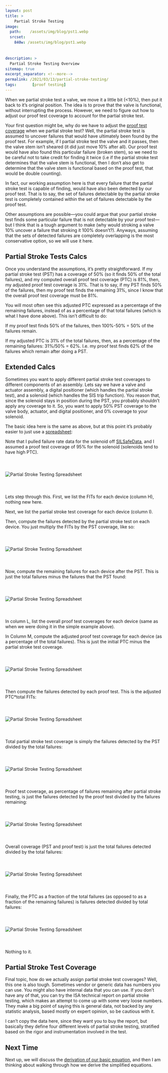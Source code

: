 ```yaml
---
layout: post
title: >
    Partial Stroke Testing
image:
  path:    /assets/img/blog/pst1.webp
  srcset:
    840w: /assets/img/blog/pst1.webp


description: >
  Partial Stroke Testing Overview
sitemap: true
excerpt_separator: <!--more-->
permalink: /2021/03/13/partial-stroke-testing/
tags:       [proof testing]
---
```


When we partial stroke test a valve, we move it a little bit (<10%), then put it back to it’s original position. The idea is to prove that the valve is functional, without interrupting the process. However, we need to figure out how to adjust our proof test coverage to account for the partial stroke test.
<!--more-->

Your first question might be, why do we have to adjust the [proof test coverage](/tag-proof-testing/) when we partial stroke test? Well, the partial stroke test is assumed to uncover failures that would have ultimately been found by the proof test. For example, if I partial stroke test the valve and it passes, then the valve stem isn’t sheared (it did just move 10% after all). Our proof test would have also found this particular failure (broken stem), so we need to be careful not to take credit for finding it twice (i.e if the partial stroke test determines that the valve stem is functional, then I don’t also get to determine that the valve stem is functional based on the proof test, that would be double counting).

In fact, our working assumption here is that every failure that the partial stroke test is capable of finding, would have also been detected by our proof test. That is to say, the set of failures detectable by the partial stroke test is completely contained within the set of failures detectable by the proof test.

Other assumptions are possible—you could argue that your partial stroke test finds some particular failure that is not detectable by your proof test—but I think that is a tough argument to make (why would stroking a valve 10% uncover a failure that stroking it 100% doesn’t?). Anyways, assuming that the sets of detected failures are completely overlapping is the most conservative option, so we will use it here.



## Partial Stroke Tests Calcs

Once you understand the assumptions, it’s pretty straightforward. If my partial stroke test (PST) has a coverage of 50% (so it finds 50% of the total failures), and my computed overall proof test coverage (PTC) is 81%, then, my adjusted proof test coverage is 31%. That is to say, if my PST finds 50% of the failures, then my proof test finds the remaining 31%, since I know that the overall proof test coverage must be 81%.

You will most often see this adjusted PTC expressed as a percentage of the remaining failures, instead of as a percentage of that total failures (which is what I have done above). This isn’t difficult to do:

If my proof test finds 50% of the failures, then 100%-50% = 50% of the failures remain.

If my adjusted PTC is 31% of the total failures, then, as a percentage of the remaining failures: 31%/50% = 62%. I.e. my proof test finds 62% of the failures which remain after doing a PST.

## Extended Calcs

Sometimes you want to apply different partial stroke test coverages to different components of an assembly. Lets say we have a valve and actuator assembly, a digital positioner (which handles the partial stroke test), and a solenoid (which handles the SIS trip function). You reason that, since the solenoid stays in position during the PST, you probably shouldn’t apply any coverage to it. So, you want to apply 50% PST coverage to the valve body, actuator, and digital positioner, and 0% coverage to your solenoid.

The basic idea here is the same as above, but at this point it’s probably easier to just use a [spreadsheet](https://docs.google.com/spreadsheets/d/1nJtA2C-0M27X6uaZep5fesGuwh2AD88Gx836pQU76rA/edit#gid=0):

Note that I pulled failure rate data for the solenoid off [SILSafeData](http://silsafedata.com/), and I assumed a proof test coverage of 95% for the solenoid (solenoids tend to have high PTC).

<img srcset="/assets/img/blog/pst1.webp 840w"
  sizes="(min-width: 800px) 50vw, 100vw"
  src="/assets/img/blog/pst1.webp"
  alt="Partial Stroke Testing Spreadsheet"
  loading="lazy" vspace="40" >

Lets step through this. First, we list the FITs for each device (column H), nothing new here.

Next, we list the partial stroke test coverage for each device (column I).

Then, compute the failures detected by the partial stroke test on each device. You just multiply the FITs by the PST coverage, like so:

<img srcset="/assets/img/blog/pst2.webp 1022w"
  sizes="(min-width: 800px) 50vw, 100vw"
  src="/assets/img/blog/pst2.webp"
  alt="Partial Stroke Testing Spreadsheet"
  loading="lazy" vspace="40" >

Now, compute the remaining failures for each device after the PST. This is just the total failures minus the failures that the PST found:


<img srcset="/assets/img/blog/pst3.webp 1022w"
  sizes="(min-width: 800px) 50vw, 100vw"
  src="/assets/img/blog/pst3.webp"
  alt="Partial Stroke Testing Spreadsheet"
  loading="lazy" vspace="40" >


In column L, list the overall proof test coverages for each device (same as when we were doing it in the simple example above).

In Column M, compute the adjusted proof test coverage for each device (as a percentage of the total failures). This is just the initial PTC minus the partial stroke test coverage.

<img srcset="/assets/img/blog/pst4.webp 1022w"
  sizes="(min-width: 800px) 50vw, 100vw"
  src="/assets/img/blog/pst4.webp"
  alt="Partial Stroke Testing Spreadsheet"
  loading="lazy" vspace="40" >

Then compute the failures detected by each proof test. This is the adjusted PTC*total FITs:

<img srcset="/assets/img/blog/pst5.webp 1022w"
  sizes="(min-width: 800px) 50vw, 100vw"
  src="/assets/img/blog/pst5.webp"
  alt="Partial Stroke Testing Spreadsheet"
  loading="lazy" vspace="40" >

Total partial stroke test coverage is simply the failures detected by the PST divided by the total failures:

<img srcset="/assets/img/blog/pst6.webp 1022w"
  sizes="(min-width: 800px) 50vw, 100vw"
  src="/assets/img/blog/pst6.webp"
  alt="Partial Stroke Testing Spreadsheet"
  loading="lazy" vspace="40" >

Proof test coverage, as percentage of failures remaining after partial stroke testing, is just the failures detected by the proof test divided by the failures remaining:

<img srcset="/assets/img/blog/pst7.webp 1022w"
  sizes="(min-width: 800px) 50vw, 100vw"
  src="/assets/img/blog/pst7.webp"
  alt="Partial Stroke Testing Spreadsheet"
  loading="lazy" vspace="40" >

Overall coverage (PST and proof test) is just the total failures detected divided by the total failures:

<img srcset="/assets/img/blog/pst8.webp 1022w"
  sizes="(min-width: 800px) 50vw, 100vw"
  src="/assets/img/blog/pst8.webp"
  alt="Partial Stroke Testing Spreadsheet"
  loading="lazy" vspace="40" >

Finally, the PTC as a fraction of the total failures (as opposed to as a fraction of the remaining failures) is failures detected divided by total failures:

<img srcset="/assets/img/blog/pst9.webp 1022w"
  sizes="(min-width: 800px) 50vw, 100vw"
  src="/assets/img/blog/pst9.webp"
  alt="Partial Stroke Testing Spreadsheet"
  loading="lazy" vspace="40" >

Nothing to it.

## Partial Stroke Test Coverage

Final topic, how do we actually assign partial stroke test coverages? Well, this one is also tough. Sometimes vendor or generic data has numbers you can use. You might also have internal data that you can use. If you don’t have any of that, you can try the ISA technical report on partial stroke testing, which makes an attempt to come up with some very loose numbers. They make a big point of saying this is general data, not backed by any statistic analysis, based mostly on expert opinion, so be cautious with it.

I can’t copy the data here, since they want you to buy the report, but basically they define four different levels of partial stroke testing, stratified based on the rigor and instrumentation involved in the test.

## Next Time

Next up, we will discuss the [derivation of our basic equation](https://www.silcalcblog.com/2021/05/04/pfd-equation-derivation/), and then I am thinking about walking through how we derive the simplified equations.
